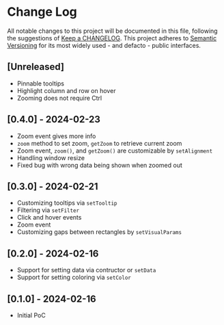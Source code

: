 # Change Log

All notable changes to this project will be documented in this file, following the suggestions of [Keep a CHANGELOG](http://keepachangelog.com/). This project adheres to [Semantic Versioning](http://semver.org/) for its most widely used - and defacto - public interfaces.

## [Unreleased]

- Pinnable tooltips
- Highlight column and row on hover
- Zooming does not require Ctrl

## [0.4.0] - 2024-02-23

- Zoom event gives more info
- `zoom` method to set zoom, `getZoom` to retrieve current zoom
- Zoom event, `zoom()`, and `getZoom()` are customizable by `setAlignment`
- Handling window resize
- Fixed bug with wrong data being shown when zoomed out

## [0.3.0] - 2024-02-21

- Customizing tooltips via `setTooltip`
- Filtering via `setFilter`
- Click and hover events
- Zoom event
- Customizing gaps between rectangles by `setVisualParams`

## [0.2.0] - 2024-02-16

- Support for setting data via contructor or `setData`
- Support for setting coloring via `setColor`

## [0.1.0] - 2024-02-16

- Initial PoC
